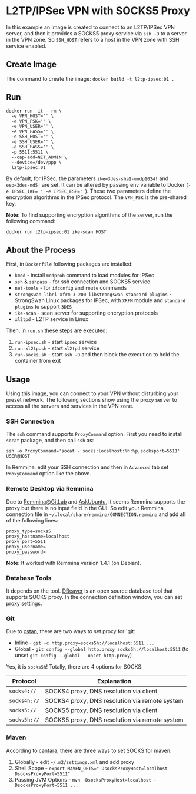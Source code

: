 # L2TP/IPSec VPN with SOCKS5 Proxy

In this example an image is created to connect to an L2TP/IPSec VPN server, 
and then it provides a SOCKS5 proxy service via `ssh -D` to a server in the VPN zone.
So `SSH_HOST` refers to a host in the VPN zone with SSH service enabled. 

## Create Image

The command to create the image: `docker build -t l2tp-ipsec:01 .`

## Run

```
docker run -it --rm \
  -e VPN_HOST='' \
  -e VPN_PSK='' \
  -e VPN_USER='' \
  -e VPN_PASS='' \
  -e SSH_HOST='' \
  -e SSH_USER='' \
  -e SSH_PASS='' \
  -p 5511:5511 \
  --cap-add=NET_ADMIN \
  --device=/dev/ppp \
  l2tp-ipsec:01
```

By default, for IPSec, the parameters `ike=3des-sha1-modp1024!` and `esp=3des-md5!` are set. 
It can be altered by passing env variable to Docker (`-e IPSEC_IKE='' -e IPSEC_ESP=''`). 
These two parameters define the encryption algorithms in the IPSec protocol.
The `VPN_PSK` is the pre-shared key.

**Note**: To find supporting encryption algorithms of the server, run the following command:

`docker run l2tp-ipsec:01 ike-scan HOST`

## About the Process

First, in `Dockerfile` following packages are installed:

- `kmod` - install `modprob` command to load modules for IPSec
- `ssh` & `sshpass` - for ssh connection and SOCKS5 service
- `net-tools` - for `ifconfig` and `route` commands
- `strongswan libnl-xfrm-3-200 libstrongswan-standard-plugins` - StrongSwan Linux packages for IPSec, with `XRFM` module and `standard plugins` to support `3DES`
- `ike-scan` - scan server for supporting encryption protocols
- `xl2tpd` - L2TP service in Linux

Then, in `run.sh` these steps are executed:

1. `run-ipsec.sh` - start `ipsec` service
2. `run-xl2tp.sh` - start `xl2tpd` service
3. `run-socks.sh` - start `ssh -D` and then block the execution to hold the container from exit


## Usage

Using this image, you can connect to your VPN without disturbing your preset network.
The following sections show using the proxy server to access all the servers and services in the VPN zone.

### SSH Connection

The `ssh` command supports `ProxyCommand` option. First you need to install `socat` package, and then call `ssh` as:

`ssh -o ProxyCommand='socat - socks:localhost:%h:%p,socksport=5511' USER@HOST`

In Remmina, edit your SSH connection and then in `Advanced` tab set `ProxyCommand` option like the above.


### Remote Desktop via Remmina

Due to [Remmina@GitLab](https://gitlab.com/Remmina/Remmina/issues/2046) and 
[AskUbuntu](https://askubuntu.com/questions/532676/rdp-client-for-ubuntu-with-proxy), it seems Remmina supports the proxy 
but there is no input field in the GUI. So edit your Remmina connection file in 
`~/.local/share/remmina/CONNECTION.remmina` and add **all** of the following lines:

```
proxy_type=socks5
proxy_hostname=localhost
proxy_port=5511
proxy_username=
proxy_password=
```

**Note**: It worked with Remmina version 1.4.1 (on Debian).


### Database Tools

It depends on the tool. [DBeaver](https://dbeaver.io/) is an open source database tool that supports SOCKS proxy. 
In the connection definition window, you can set proxy settings.


### Git

Due to [cstan](https://cstan.io/?p=11673&lang=en), there are two ways to set proxy for `git:

- Inline - `git -c http.proxy=socks5h://localhost:5511 ...`
- Global - `git config --global http.proxy socks5h://localhost:5511` (to unset `git config --global --unset http.proxy`)

Yes, it is `socks5h`! Totally, there are 4 options for SOCKS:

| Protocol     | Explanation
|--------------|-------------
| `socks4://`  | SOCKS4 proxy, DNS resolution via client
| `socks4h://` | SOCKS4 proxy, DNS resolution via remote system
| `socks5://`  | SOCKS5 proxy, DNS resolution via client
| `socks5h://` | SOCKS5 proxy, DNS resolution via remote system


### Maven

According to [cantara](https://wiki.cantara.no/display/dev/Smoother+Development+with+Maven+FAQ#SmootherDevelopmentwithMavenFAQ-Howtouseasocksproxy),
there are three ways to set SOCKS for maven:

1. Globally - edit `~/.m2/settings.xml` and add proxy
2. Shell Scope - `export MAVEN_OPTS="-DsocksProxyHost=localhost -DsocksProxyPort=5511"`
3. Passing JVM Options - `mvn -DsocksProxyHost=localhost -DsocksProxyPort=5511 ...`
